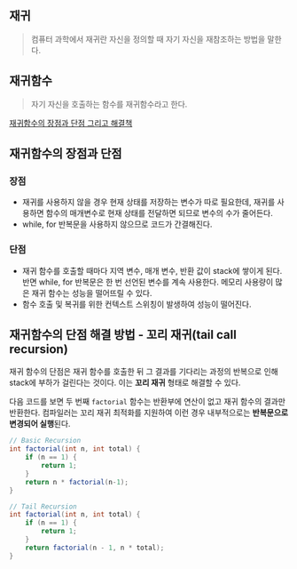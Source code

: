 ## 재귀
> 컴퓨터 과학에서 재귀란 자신을 정의할 때 자기 자신을 재참조하는 방법을 말한다.

## 재귀함수
> 자기 자신을 호출하는 함수를 재귀함수라고 한다. 

[재귀함수의 장점과 단점 그리고 해결책](https://catsbi.oopy.io/dbcc8c79-4600-4655-b2e2-b76eb7309e60)

## 재귀함수의 장점과 단점

### 장점

- 재귀를 사용하지 않을 경우 현재 상태를 저장하는 변수가 따로 필요한데, 재귀를 사용하면 함수의 매개변수로 현재 상태를 전달하면 되므로 변수의 수가 줄어든다.
- while, for 반복문을 사용하지 않으므로 코드가 간결해진다.

### 단점

- 재귀 함수를 호출할 때마다 지역 변수, 매개 변수, 반환 값이 stack에 쌓이게 된다. 반면 while, for 반복문은 한 번 선언된 변수를 계속 사용한다. 메모리 사용량이 많은 재귀 함수는 성능을 떨어뜨릴 수 있다.
- 함수 호출 및 복귀를 위한 컨텍스트 스위칭이 발생하여 성능이 떨어진다.

## 재귀함수의 단점 해결 방법 - 꼬리 재귀(tail call recursion)

재귀 함수의 단점은 재귀 함수를 호출한 뒤 그 결과를 기다리는 과정의 반복으로 인해 stack에 부하가 걸린다는 것이다. 이는 **꼬리 재귀** 형태로 해결할 수 있다.

다음 코드를 보면 두 번째 `factorial` 함수는 반환부에 연산이 없고 재귀 함수의 결과만 반환한다. 컴파일러는 꼬리 재귀 최적화를 지원하여 이런 경우 내부적으로는 **반복문으로 변경되어 실행**된다.

```java
// Basic Recursion
int factorial(int n, int total) { 
    if (n == 1) { 
        return 1; 
    } 
    return n * factorial(n-1);
}

// Tail Recursion
int factorial(int n, int total) {
    if (n == 1) { 
        return 1; 
    } 
    return factorial(n - 1, n * total);
}
```